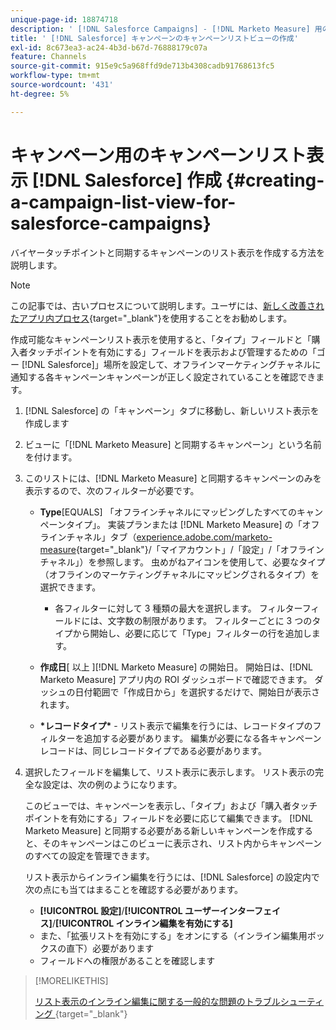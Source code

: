 ```yaml
---
unique-page-id: 18874718
description: ' [!DNL Salesforce Campaigns] - [!DNL Marketo Measure] 用のキャンペーンリスト表示の作成'
title: ' [!DNL Salesforce] キャンペーンのキャンペーンリストビューの作成'
exl-id: 8c673ea3-ac24-4b3d-b67d-76888179c07a
feature: Channels
source-git-commit: 915e9c5a968ffd9de713b4308cadb91768613fc5
workflow-type: tm+mt
source-wordcount: '431'
ht-degree: 5%

---
```


# キャンペーン用のキャンペーンリスト表示 [!DNL Salesforce] 作成 {#creating-a-campaign-list-view-for-salesforce-campaigns}

バイヤータッチポイントと同期するキャンペーンのリスト表示を作成する方法を説明します。

>[!NOTE]
>
>この記事では、古いプロセスについて説明します。ユーザには、[新しく改善されたアプリ内プロセス](/help/channel-tracking-and-setup/offline-channels/custom-campaign-sync.md){target="_blank"}を使用することをお勧めします。

作成可能なキャンペーンリスト表示を使用すると、「タイプ」フィールドと「購入者タッチポイントを有効にする」フィールドを表示および管理するための「ゴー [!DNL Salesforce]」場所を設定して、オフラインマーケティングチャネルに通知する各キャンペーンキャンペーンが正しく設定されていることを確認できます。

1. [!DNL Salesforce] の「キャンペーン」タブに移動し、新しいリスト表示を作成します
1. ビューに「[!DNL Marketo Measure] と同期するキャンペーン」という名前を付けます。
1. このリストには、[!DNL Marketo Measure] と同期するキャンペーンのみを表示するので、次のフィルターが必要です。

   * **Type**[EQUALS] 「オフラインチャネルにマッピングしたすべてのキャンペーンタイプ」。 実装プランまたは [!DNL Marketo Measure] の「オフラインチャネル」タブ（[experience.adobe.com/marketo-measure](https://experience.adobe.com/marketo-measure?lang=ja){target="_blank"}/「マイアカウント」/「設定」/「オフラインチャネル」）を参照します。 虫めがねアイコンを使用して、必要なタイプ（オフラインのマーケティングチャネルにマッピングされるタイプ）を選択できます。

      * 各フィルターに対して 3 種類の最大を選択します。 フィルターフィールドには、文字数の制限があります。 フィルターごとに 3 つのタイプから開始し、必要に応じて「Type」フィルターの行を追加します。

   * **作成日**[ 以上 ][!DNL Marketo Measure] の開始日。 開始日は、[!DNL Marketo Measure] アプリ内の ROI ダッシュボードで確認できます。 ダッシュの日付範囲で「作成日から」を選択するだけで、開始日が表示されます。
   * **&#42;レコードタイプ&#42;** - リスト表示で編集を行うには、レコードタイプのフィルターを追加する必要があります。 編集が必要になる各キャンペーンレコードは、同じレコードタイプである必要があります。

1. 選択したフィールドを編集して、リスト表示に表示します。 リスト表示の完全な設定は、次の例のようになります。

   このビューでは、キャンペーンを表示し、「タイプ」および「購入者タッチポイントを有効にする」フィールドを必要に応じて編集できます。 [!DNL Marketo Measure] と同期する必要がある新しいキャンペーンを作成すると、そのキャンペーンはこのビューに表示され、リスト内からキャンペーンのすべての設定を管理できます。

   リスト表示からインライン編集を行うには、[!DNL Salesforce] の設定内で次の点にも当てはまることを確認する必要があります。

   * **[!UICONTROL 設定]**/**[!UICONTROL ユーザーインターフェイス]**/**[!UICONTROL インライン編集を有効にする]**
   * また、「拡張リストを有効にする」をオンにする（インライン編集用ボックスの直下）必要があります
   * フィールドへの権限があることを確認します

>[!MORELIKETHIS]
>
>[ リスト表示のインライン編集に関する一般的な問題のトラブルシューティング ](http://help.salesforce.com/articleView?id=000003911&amp;language=en_US&amp;type=1){target="_blank"}
